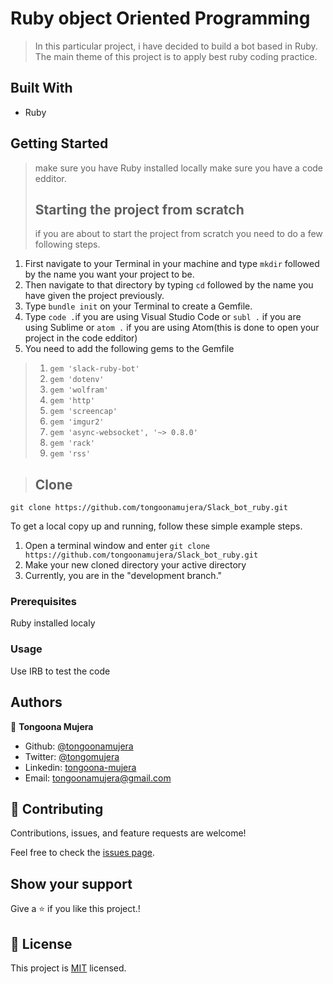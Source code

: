 # Ruby object Oriented Programming

> In this particular project, i have decided to build a bot based in Ruby. The main theme of this project is to apply best ruby coding practice.
## Built With

- Ruby

## Getting Started
> make sure you have Ruby installed locally
> make sure you have a code edditor.
> ## Starting the project from scratch 
> if you are about to start the project from scratch you need to do a few following steps.
1. First navigate to your Terminal in your machine and type ``mkdir`` followed by the name you want your project to be.
2. Then navigate to that directory by typing `cd` followed by the name you have given the project previously.
3. Type ``bundle init`` on your Terminal to create a Gemfile.
4. Type ``code .``if you are using Visual Studio Code or ``subl .`` if you are using Sublime  or ``atom .`` if you are using Atom(this is done to open your project in the code edditor)
5. You need to add the following gems to the Gemfile
> 1. ``gem 'slack-ruby-bot'``
> 2. ``gem 'dotenv'``
> 3. ``gem 'wolfram'``
> 4. ``gem 'http'``
> 5. ``gem 'screencap'``
> 6. ``gem 'imgur2'``
> 7. ``gem 'async-websocket', '~> 0.8.0'``
> 8. ``gem 'rack'``
> 9. ``gem 'rss'``

>## Clone

```git
git clone https://github.com/tongoonamujera/Slack_bot_ruby.git
```

To get a local copy up and running, follow these simple example steps.


1. Open a terminal window and enter `git clone https://github.com/tongoonamujera/Slack_bot_ruby.git`
2. Make your new cloned directory your active directory
3. Currently, you are in the "development branch."

### Prerequisites

Ruby installed localy

### Usage

Use IRB to test the code

## Authors
👤 **Tongoona Mujera**

- Github: [@tongoonamujera](https://github.com/tongoonamujera)
- Twitter: [@tongomujera](https://twitter.com/tongomujera)
- Linkedin: [tongoona-mujera](https://www.linkedin.com/in/tongoona-mujera-125604162/)
- Email:  tongoonamujera@gmail.com

## 🤝 Contributing

Contributions, issues, and feature requests are welcome!

Feel free to check the [issues page](../../issues/).

## Show your support

Give a ⭐️ if you like this project.!

## 📝 License

This project is [MIT](./MIT.md) licensed.
